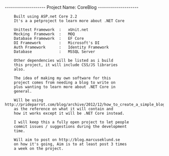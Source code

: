 -------------------- Project Name: CoreBlog --------------------

		Built using ASP.net Core 2.2
		It's a a petproject to learn more about .NET Core
		
		Unittest Framework	:	xUnit.net
		Mocking	 Framework	:	MOQ
		Database Framework	:	EF Core
		DI Framework		:	Microsoft's DI
		Auth Framework		:	Identity Framework
		Database			:	MSSQL Server

		Other dependencies will be listed as i build
		this project, it will include CSS/JS libraries
		also.

		The idea of making my own software for this
		project comes from needing a blog to write on
		plus wanting to learn more about .NET Core in
		general.

		Will be using http://prideparrot.com/blog/archive/2012/12/how_to_create_a_simple_blog_part1
		as the reference on what it will contain and
		how it works except it will be .NET Core instead.

		I will keep this a fully open project to let people
		commit issues / suggestions during the development
		time.

		Will aim to post on http://blog.marcuseklund.se
		on how it's going, Aim is to at least post 3 times
		a week on the project.
